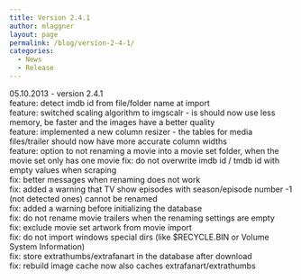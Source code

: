 ```yaml
---
title: Version 2.4.1
author: mlaggner
layout: page
permalink: /blog/version-2-4-1/
categories:
  - News
  - Release
---
```

05.10.2013 - version 2.4.1  
feature: detect imdb id from file/folder name at import  
feature: switched scaling algorithm to imgscalr - is should now use less memory, be faster and the images have a better quality  
feature: implemented a new column resizer - the tables for media files/trailer should now have more accurate column widths  
feature: option to not renaming a movie into a movie set folder, when the movie set only has one movie  <!--more-->
fix: do not overwrite imdb id / tmdb id with empty values when scraping  
fix: better messages when renaming does not work  
fix: added a warning that TV show episodes with season/episode number -1 (not detected ones) cannot be renamed  
fix: added a warning before initializing the database  
fix: do not rename movie trailers when the renaming settings are empty  
fix: exclude movie set artwork from movie import  
fix: do not import windows special dirs (like $RECYCLE.BIN or Volume System Information)  
fix: store extrathumbs/extrafanart in the database after download  
fix: rebuild image cache now also caches extrafanart/extrathumbs
